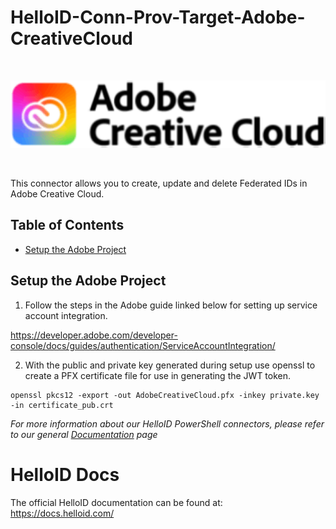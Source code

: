 # HelloID-Conn-Prov-Target-Adobe-CreativeCloud
<br />
<p align="center">
  <img src="https://github.com/Tools4everBV/HelloID-Conn-Prov-Target-Adobe-CreativeCloud/blob/main/Logo.png?raw=true">
</p> 
<br />

This connector allows you to create, update and delete Federated IDs in Adobe Creative Cloud.

## Table of Contents
* [Setup the Adobe Project](#setup-the-adobe-project)

## Setup the Adobe Project
1. Follow the steps in the Adobe guide linked below for setting up service account integration.

https://developer.adobe.com/developer-console/docs/guides/authentication/ServiceAccountIntegration/

2. With the public and private key generated during setup use openssl to create a PFX certificate file for use in generating the JWT token.

```
openssl pkcs12 -export -out AdobeCreativeCloud.pfx -inkey private.key -in certificate_pub.crt
```

_For more information about our HelloID PowerShell connectors, please refer to our general [Documentation](https://docs.helloid.com/hc/en-us/articles/360012557600-Configure-a-custom-PowerShell-source-system) page_

# HelloID Docs
The official HelloID documentation can be found at: https://docs.helloid.com/

